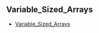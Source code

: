 ## Variable_Sized_Arrays
* [Variable_Sized_Arrays](https://www.hackerrank.com/challenges/variable-sized-arrays/problem?isFullScreen=true)
